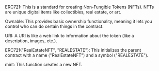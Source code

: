 ERC721: This is a standard for creating Non-Fungible Tokens (NFTs). NFTs are unique digital items like collectibles, real estate, or art.

Ownable: This provides basic ownership functionality, meaning it lets you control who can do certain things in the contract.

URI:  A URI is like a web link to information about the token (like a description, images, etc.).

ERC721("RealEstateNFT", "REALESTATE"): This initializes the parent contract with a name ("RealEstateNFT") and a symbol ("REALESTATE").

mint: This function creates a new NFT.

